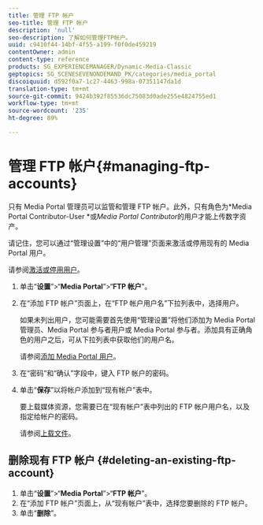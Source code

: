 ```yaml
---
title: 管理 FTP 帐户
seo-title: 管理 FTP 帐户
description: 'null'
seo-description: 了解如何管理FTP帐户。
uuid: c9410f44-14bf-4f55-a199-f0f0de459219
contentOwner: admin
content-type: reference
products: SG_EXPERIENCEMANAGER/Dynamic-Media-Classic
geptopics: SG_SCENESEVENONDEMAND_PK/categories/media_portal
discoiquuid: d592f0a7-1c27-4463-998a-07351147da1d
translation-type: tm+mt
source-git-commit: 9424b392f85536dc75083d0ade255e4824755ed1
workflow-type: tm+mt
source-wordcount: '235'
ht-degree: 89%

---
```



# 管理 FTP 帐户{#managing-ftp-accounts}

只有 Media Portal 管理员可以监管和管理 FTP 帐户。此外，只有角色为*Media Portal Contributor-User *或&#x200B;*Media Portal Contributor*&#x200B;的用户才能上传数字资产。

请记住，您可以通过“管理设置”中的“用户管理”页面来激活或停用现有的 Media Portal 用户。

请参阅[激活或停用用户](administration-setup.md#activating_or_deactivating_users)。

1. 单击“**设置**”>“**Media Portal**”>“**FTP 帐户**”。
1. 在“添加 FTP 帐户”页面上，在“FTP 帐户用户名”下拉列表中，选择用户。

   如果未列出用户，您可能需要首先使用“管理设置”将他们添加为 Media Portal 管理员、Media Portal 参与者用户或 Media Portal 参与者。添加具有正确角色的用户之后，可从下拉列表中获取他们的用户名。

   请参阅[添加 Media Portal 用户](adding-media-portal-users.md#adding_a_media_portal_user)。

1. 在“密码”和“确认”字段中，键入 FTP 帐户的密码。
1. 单击“**保存**”以将帐户添加到“现有帐户”表中。

   要上载媒体资源，您需要已在“现有帐户”表中列出的 FTP 帐户用户名，以及指定给帐户的密码。

   请参阅[上载文件](uploading-files.md#uploading_files)。

## 删除现有 FTP 帐户 {#deleting-an-existing-ftp-account}

1. 单击“**设置**”>“**Media Portal**”>“**FTP 帐户**”。
1. 在“添加 FTP 帐户”页面上，从“现有帐户”表中，选择您要删除的 FTP 帐户。
1. 单击“**删除**”。


